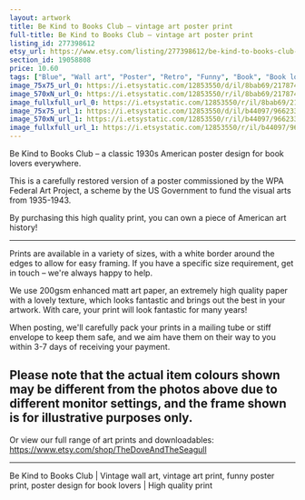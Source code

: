 ```yaml
---
layout: artwork
title: Be Kind to Books Club – vintage art poster print
full-title: Be Kind to Books Club – vintage art poster print
listing_id: 277398612
etsy_url: https://www.etsy.com/listing/277398612/be-kind-to-books-club-vintage-art-poster?utm_source=ds&utm_medium=api&utm_campaign=api
section_id: 19058808
price: 10.60
tags: ["Blue", "Wall art", "Poster", "Retro", "Funny", "Book", "Book lovers", "1930s", "WPA", "American", "Federal Art Project", "Vintage", "High quality print"]
image_75x75_url_0: https://i.etsystatic.com/12853550/d/il/8bab69/2178742250/il_75x75.2178742250_8d4q.jpg?version=0
image_570xN_url_0: https://i.etsystatic.com/12853550/r/il/8bab69/2178742250/il_570xN.2178742250_8d4q.jpg
image_fullxfull_url_0: https://i.etsystatic.com/12853550/r/il/8bab69/2178742250/il_fullxfull.2178742250_8d4q.jpg
image_75x75_url_1: https://i.etsystatic.com/12853550/d/il/b44097/966233270/il_75x75.966233270_5vsl.jpg?version=0
image_570xN_url_1: https://i.etsystatic.com/12853550/r/il/b44097/966233270/il_570xN.966233270_5vsl.jpg
image_fullxfull_url_1: https://i.etsystatic.com/12853550/r/il/b44097/966233270/il_fullxfull.966233270_5vsl.jpg
---
```

Be Kind to Books Club – a classic 1930s American poster design for book lovers everywhere. 

This is a carefully restored version of a poster commissioned by the WPA Federal Art Project, a scheme by the US Government to fund the visual arts from 1935-1943.

By purchasing this high quality print, you can own a piece of American art history!

---

Prints are available in a variety of sizes, with a white border around the edges to allow for easy framing. If you have a specific size requirement, get in touch – we&#39;re always happy to help.

We use 200gsm enhanced matt art paper, an extremely high quality paper with a lovely texture, which looks fantastic and brings out the best in your artwork. With care, your print will look fantastic for many years!

When posting, we&#39;ll carefully pack your prints in a mailing tube or stiff envelope to keep them safe, and we aim have them on their way to you within 3-7 days of receiving your payment.

Please note that the actual item colours shown may be different from the photos above due to different monitor settings, and the frame shown is for illustrative purposes only.
---

Or view our full range of art prints and downloadables:
https://www.etsy.com/shop/TheDoveAndTheSeagull

---

Be Kind to Books Club | Vintage wall art, vintage art print, funny poster print, poster design for book lovers | High quality print
